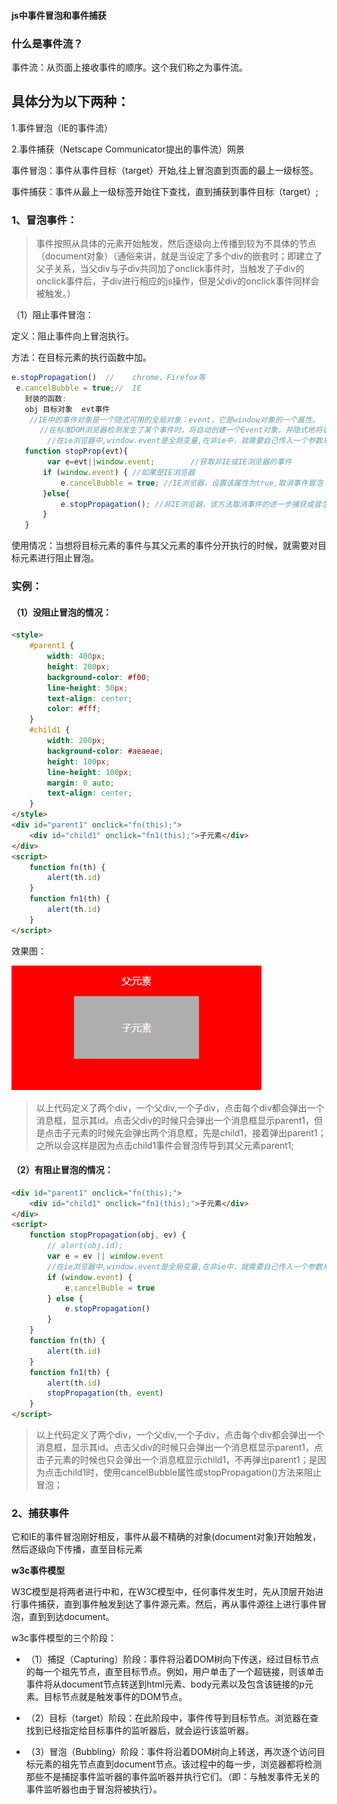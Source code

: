 #### js中事件冒泡和事件捕获

### 什么是事件流？

事件流：从页面上接收事件的顺序。这个我们称之为事件流。

## 具体分为以下两种：

1.事件冒泡（IE的事件流）

2.事件捕获（Netscape Communicator提出的事件流）网景

事件冒泡：事件从事件目标（target）开始,往上冒泡直到页面的最上一级标签。

事件捕获：事件从最上一级标签开始往下查找，直到捕获到事件目标（target）;

### 1、冒泡事件：

> 事件按照从具体的元素开始触发，然后逐级向上传播到较为不具体的节点（document对象）（通俗来讲，就是当设定了多个div的嵌套时；即建立了父子关系，当父div与子div共同加了onclick事件时，当触发了子div的onclick事件后，子div进行相应的js操作，但是父div的onclick事件同样会被触发。）

（1）阻止事件冒泡：

定义：阻止事件向上冒泡执行。

方法：在目标元素的执行函数中加。

```js
e.stopPropagation()  //    chrome、Firefox等
 e.cancelBubble = true;//  IE
   封装的函数:
   obj 目标对象  evt事件
    //IE中的事件对象是一个隐式可用的全局对象：event，它是window对象的一个属性。
   　　//在标准DOM浏览器检测发生了某个事件时，将自动创建一个Event对象，并隐式地将该对象作为事件处理函数的一个参数传入
        //在ie浏览器中,window.event是全局变量,在非ie中，就需要自己传入一个参数来获取event啦，所以就有了var e = e||window.event
   function stopProp(evt){
        var e=evt||window.event;        //获取非IE或IE浏览器的事件
       if (window.event) { //如果是IE浏览器
           e.cancelBubble = true; //IE浏览器，设置该属性为true,取消事件冒泡
       }else{
           e.stopPropagation(); //非IE浏览器，该方法取消事件的进一步捕获或冒泡。
       }
   }
```

使用情况：当想将目标元素的事件与其父元素的事件分开执行的时候，就需要对目标元素进行阻止冒泡。

### 实例：

#### （1）没阻止冒泡的情况：

```html
<style>
    #parent1 {
        width: 400px;
        height: 200px;
        background-color: #f00;
        line-height: 50px;
        text-align: center;
        color: #fff;
    }
    #child1 {
        width: 200px;
        background-color: #aeaeae;
        height: 100px;
        line-height: 100px;
        margin: 0 auto;
        text-align: center;
    }
</style>
<div id="parent1" onclick="fn(this);">
    <div id="child1" onclick="fn1(this);">子元素</div>
</div>
<script>
    function fn(th) {
        alert(th.id)
    }
    function fn1(th) {
        alert(th.id)
    }
</script>
```

效果图：

![event](/fe-base/javascript/event/event.png)

> 以上代码定义了两个div，一个父div,一个子div，点击每个div都会弹出一个消息框，显示其id。点击父div的时候只会弹出一个消息框显示parent1，但是点击子元素的时候先会弹出两个消息框，先是child1，接着弹出parent1；之所以会这样是因为点击child1事件会冒泡传导到其父元素parent1;

#### （2）有阻止冒泡的情况：

```html
<div id="parent1" onclick="fn(this);">
    <div id="child1" onclick="fn1(this);">子元素</div>
</div>
<script>
    function stopPropagation(obj, ev) {
        // alert(obj.id);
        var e = ev || window.event
        //在ie浏览器中,window.event是全局变量,在非ie中，就需要自己传入一个参数来获取event啦，所以就有了var e = e||window.event
        if (window.event) {
            e.cancelBuble = true
        } else {
            e.stopPropagation()
        }
    }
    function fn(th) {
        alert(th.id)
    }
    function fn1(th) {
        alert(th.id)
        stopPropagation(th, event)
    }
</script>
```

> 以上代码定义了两个div，一个父div,一个子div，点击每个div都会弹出一个消息框，显示其id。点击父div的时候只会弹出一个消息框显示parent1，点击子元素的时候也只会弹出一个消息框显示child1，不再弹出parent1；是因为点击child1时，使用cancelBubble属性或stopPropagation()方法来阻止冒泡；

### 2、捕获事件

它和IE的事件冒泡刚好相反，事件从最不精确的对象(document对象)开始触发，然后逐级向下传播，直至目标元素

**w3c事件模型**

W3C模型是将两者进行中和，在W3C模型中，任何事件发生时，先从顶层开始进行事件捕获，直到事件触发到达了事件源元素。然后，再从事件源往上进行事件冒泡，直到到达document。

w3c事件模型的三个阶段：

-   （1）捕捉（Capturing）阶段：事件将沿着DOM树向下传送，经过目标节点的每一个祖先节点，直至目标节点。例如，用户单击了一个超链接，则该单击事件将从document节点转送到html元素、body元素以及包含该链接的p元素。目标节点就是触发事件的DOM节点。

-   （2）目标（target）阶段：在此阶段中，事件传导到目标节点。浏览器在查找到已经指定给目标事件的监听器后，就会运行该监听器。

-   （3）冒泡（Bubbling）阶段：事件将沿着DOM树向上转送，再次逐个访问目标元素的祖先节点直到document节点。该过程中的每一步，浏览器都将检测那些不是捕捉事件监听器的事件监听器并执行它们。（即：与触发事件无关的事件监听器也由于冒泡将被执行）。

